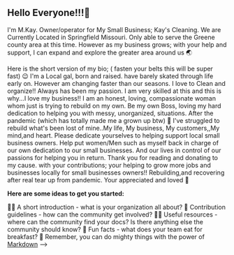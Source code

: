 ## Hello Everyone!!!👋
I'm M.Kay.  Owner/operator for My Small Business; Kay's Cleaning.
We are Currently Located in Springfield Missouri. Only able to serve the Greene county area at this time.
However as my business grows; with your help and support, I can expand and explore  the greater area around us 🌏

Here is the short version of my bio;
( fasten your belts this will be super fast) 😉
I'm a Local gal, born and raised. 
have barely skated through life early on.
However am changing faster than our seasons.
I love to Clean and organize!! Always has been my passion. I am very skilled at this  and this is why...I love my business!!
I am an honest, loving, compassionate woman whom just is trying to rebuild on my own. Be my own Boss, loving my hard dedication to helping you with messy, unorganized, situations. 
After the pandemic (which has totally made me a grown up btw) 🤪
I've struggled to rebuild what's been lost of mine..My life, My business, My customers,,My mind,and heart.
Please dedicate yourselves to helping support local small business owners. 
Help put women/Men such as myself back in charge of our own dedication to our small businesses. And our lives in control of our passions for helping you in return.
Thank you for reading and donating to my cause. with your contributions; your helping to grow more jobs and businesses locally for small businesses owners!!
Rebuilding,and recovering after real tear up from pandemic. 
Your appreciated and loved 🫶



**Here are some ideas to get you started:**

🙋‍♀️ A short introduction - what is your organization all about?
🌈 Contribution guidelines - how can the community get involved?
👩‍💻 Useful resources - where can the community find your docs? Is there anything else the community should know?
🍿 Fun facts - what does your team eat for breakfast?
🧙 Remember, you can do mighty things with the power of [Markdown](https://docs.github.com/github/writing-on-github/getting-started-with-writing-and-formatting-on-github/basic-writing-and-formatting-syntax)
-->
